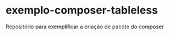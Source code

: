 exemplo-composer-tableless
==========================

Repositório para exemplificar a criação de pacote do composer
